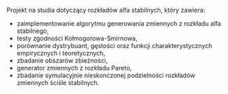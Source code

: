 Projekt na studia dotyczący rozkładów alfa stabilnych, który zawiera:
- zaimplementowanie algorytmu generowania zmiennych z rozkładu alfa stabilnego,
- testy zgodności Kołmogorowa-Smirnowa, 
- porównanie dystrybuant, gęstości oraz funkcji charakterystycznych empirycznych i teoretycznych,
- zbadanie obszarów zbieżności,
- generator zmiennych z rozkładu Pareto,
- zbadanie symulacyjnie nieskonczonej podzielności rozkładów zmiennych ściśle stabilnych.
